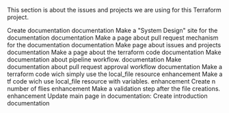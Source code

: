 This section is about the issues and projects we are using for this Terraform project.

Create documentation documentation
Make a "System Design" site for the documentation documentation
Make a page about pull request mechanism for the documentation documentation
Make page about issues and projects documentation
Make a page about the terraform code documentation
Make documentation about pipeline workflow. documentation
Make documentation about pull request approval workflow documentation
Make a terraform code wich simply use the local_file resource enhancement
Make a tf code wich use local_file resource with variables. enhancement
Create n number of flies enhancement
Make a validation step after the file creations. enhancement
Update main page in documentation: Create introduction documentation
